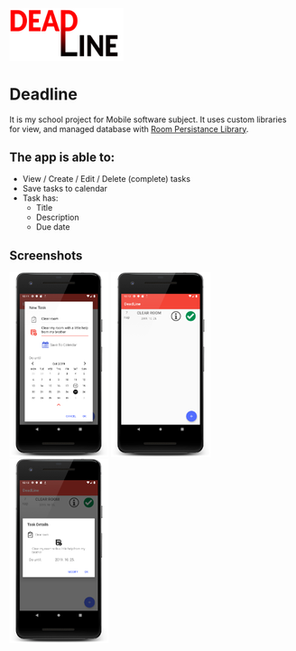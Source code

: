 <img src="/app/src/main/res/drawable-v24/app_icon.png"  width="40%">

# Deadline

It is my school project for Mobile software subject. It uses custom libraries for view, and managed database with [Room Persistance Library](https://developer.android.com/topic/libraries/architecture/room).

## The app is able to:
- View / Create / Edit / Delete (complete) tasks
- Save tasks to calendar
- Task has:
  - Title
  - Description
  - Due date
## Screenshots
<img src="/pic/1.png" width="35%" >
<img src="/pic/2.png" width="35%">
<img src="/pic/3.png" width="35%">
